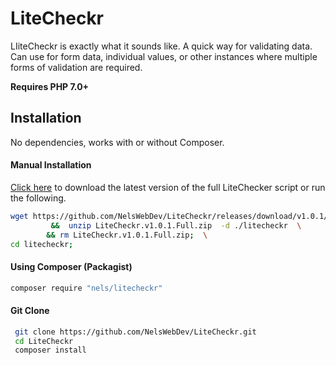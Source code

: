 # **LiteCheckr**

LIiteCheckr is exactly what it sounds like. A quick way for validating data. Can use for form data, individual values, or other instances where multiple forms of validation are required. 

**Requires PHP 7.0+**

## Installation 

No dependencies, works with or without Composer.

#### Manual Installation

[Click here]() to download the latest version of the full LiteChecker script or run the following.

```bash
wget https://github.com/NelsWebDev/LiteCheckr/releases/download/v1.0.1/LiteCheckr.v1.0.1.Full.zip \ 
		 &&  unzip LiteCheckr.v1.0.1.Full.zip  -d ./litecheckr  \
		&& rm LiteCheckr.v1.0.1.Full.zip;  \
cd litecheckr;
```

#### Using Composer (Packagist)

```bash
composer require "nels/litecheckr"
```

#### Git Clone 

```bash
 git clone https://github.com/NelsWebDev/LiteCheckr.git 
 cd LiteCheckr
 composer install 
```


